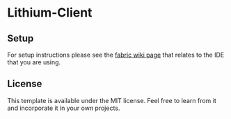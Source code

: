 # Lithium-Client

## Setup

For setup instructions please see the [fabric wiki page](https://fabricmc.net/wiki/tutorial:setup) that relates to the IDE that you are using.

## License

This template is available under the MIT license. Feel free to learn from it and incorporate it in your own projects.
